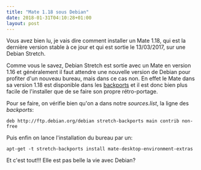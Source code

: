 ```yaml
---
title: "Mate 1.18 sous Debian"
date: 2018-01-31T04:10:28+01:00
layout: post
---
```

Vous avez bien lu, je vais dire comment installer un Mate 1.18, qui est la dernière version stable à ce jour et qui est sortie le 13/03/2017, sur une Debian Stretch.

Comme vous le savez, Debian Stretch est sortie avec un Mate en version 1.16 et généralement il faut attendre une nouvelle version de Debian pour profiter d'un nouveau bureau, mais dans ce cas non. En effet le Mate dans sa version 1.18 est disponible dans les [backports](https://wiki.debian.org/fr/Backports) et il est donc bien plus facile de l'installer que de se faire son propre rétro-portage.

Pour se faire, on vérifie bien qu'on a dans notre *sources.list*, la ligne des *backports*:

	deb http://ftp.debian.org/debian stretch-backports main contrib non-free

Puis enfin on lance l'installation du bureau par un:

	apt-get -t stretch-backports install mate-desktop-environment-extras

Et c'est tout!!! Elle est pas belle la vie avec Debian?
